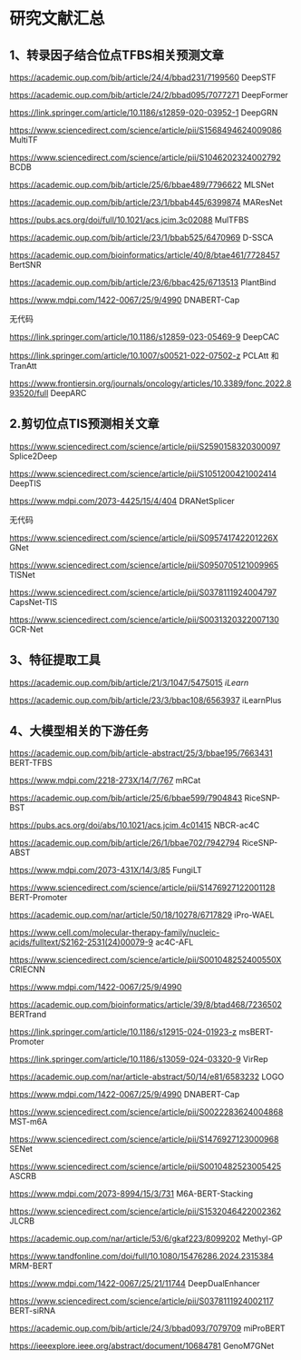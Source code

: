 # 研究文献汇总

## 1、转录因子结合位点TFBS相关预测文章

https://academic.oup.com/bib/article/24/4/bbad231/7199560      DeepSTF

https://academic.oup.com/bib/article/24/2/bbad095/7077271     DeepFormer

https://link.springer.com/article/10.1186/s12859-020-03952-1     DeepGRN

https://www.sciencedirect.com/science/article/pii/S1568494624009086    MultiTF

https://www.sciencedirect.com/science/article/pii/S1046202324002792     BCDB

https://academic.oup.com/bib/article/25/6/bbae489/7796622                 MLSNet

 https://academic.oup.com/bib/article/23/1/bbab445/6399874                MAResNet

https://pubs.acs.org/doi/full/10.1021/acs.jcim.3c02088                              MulTFBS

https://academic.oup.com/bib/article/23/1/bbab525/6470969               D-SSCA

https://academic.oup.com/bioinformatics/article/40/8/btae461/7728457      BertSNR

https://academic.oup.com/bib/article/23/6/bbac425/6713513         PlantBind

https://www.mdpi.com/1422-0067/25/9/4990                     DNABERT-Cap

无代码

https://link.springer.com/article/10.1186/s12859-023-05469-9    DeepCAC

https://link.springer.com/article/10.1007/s00521-022-07502-z       PCLAtt 和 TranAtt

https://www.frontiersin.org/journals/oncology/articles/10.3389/fonc.2022.893520/full  DeepARC



## 2.剪切位点TIS预测相关文章

https://www.sciencedirect.com/science/article/pii/S2590158320300097        Splice2Deep

 https://www.sciencedirect.com/science/article/pii/S1051200421002414         DeepTIS

https://www.mdpi.com/2073-4425/15/4/404         DRANetSplicer





无代码

https://www.sciencedirect.com/science/article/pii/S095741742201226X             GNet

https://www.sciencedirect.com/science/article/pii/S0950705121009965               TISNet

https://www.sciencedirect.com/science/article/pii/S0378111924004797                CapsNet-TIS

https://www.sciencedirect.com/science/article/pii/S0031320322007130                GCR-Net





## 3、特征提取工具

https://academic.oup.com/bib/article/21/3/1047/5475015             *iLearn*

 https://academic.oup.com/bib/article/23/3/bbac108/6563937      iLearnPlus



## 4、大模型相关的下游任务

https://academic.oup.com/bib/article-abstract/25/3/bbae195/7663431      BERT-TFBS

https://www.mdpi.com/2218-273X/14/7/767         mRCat

https://academic.oup.com/bib/article/25/6/bbae599/7904843       RiceSNP-BST

https://pubs.acs.org/doi/abs/10.1021/acs.jcim.4c01415      NBCR-ac4C

https://academic.oup.com/bib/article/26/1/bbae702/7942794    RiceSNP-ABST

https://www.mdpi.com/2073-431X/14/3/85      FungiLT

https://www.sciencedirect.com/science/article/pii/S1476927122001128    BERT-Promoter

https://academic.oup.com/nar/article/50/18/10278/6717829     iPro-WAEL

https://www.cell.com/molecular-therapy-family/nucleic-acids/fulltext/S2162-2531(24)00079-9   ac4C-AFL

https://www.sciencedirect.com/science/article/pii/S001048252400550X     CRIECNN

https://www.mdpi.com/1422-0067/25/9/4990

https://academic.oup.com/bioinformatics/article/39/8/btad468/7236502      BERTrand

https://link.springer.com/article/10.1186/s12915-024-01923-z      msBERT-Promoter

https://link.springer.com/article/10.1186/s13059-024-03320-9       VirRep

https://academic.oup.com/nar/article-abstract/50/14/e81/6583232   LOGO

https://www.mdpi.com/1422-0067/25/9/4990      DNABERT-Cap

https://www.sciencedirect.com/science/article/pii/S0022283624004868    MST-m6A

https://www.sciencedirect.com/science/article/pii/S1476927123000968     SENet

https://www.sciencedirect.com/science/article/pii/S0010482523005425     ASCRB

https://www.mdpi.com/2073-8994/15/3/731    M6A-BERT-Stacking

https://www.sciencedirect.com/science/article/pii/S1532046422002362       JLCRB

https://academic.oup.com/nar/article/53/6/gkaf223/8099202        Methyl-GP

https://www.tandfonline.com/doi/full/10.1080/15476286.2024.2315384    MRM-BERT

https://www.mdpi.com/1422-0067/25/21/11744    DeepDualEnhancer

https://www.sciencedirect.com/science/article/pii/S0378111924002117       BERT-siRNA

https://academic.oup.com/bib/article/24/3/bbad093/7079709       miProBERT

https://ieeexplore.ieee.org/abstract/document/10684781                 GenoM7GNet

